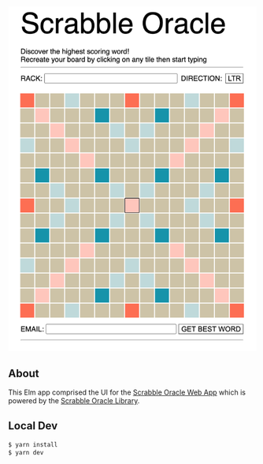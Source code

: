 ![Board](static/board-screenshot.png "Screenshot of app UI")

## About
This Elm app comprised the UI for the [Scrabble Oracle Web App](https://github.com/jzwood/scrabble-oracle-api) which is powered by the [Scrabble Oracle Library](https://github.com/jzwood/ScrabbleOracle).

## Local Dev
```shell
$ yarn install
$ yarn dev
```
